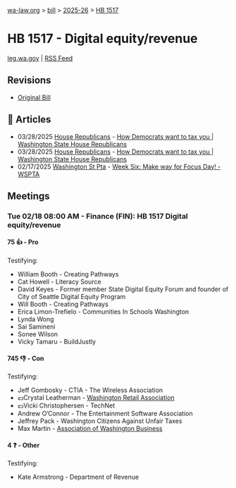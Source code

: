 [wa-law.org](/) > [bill](/bill/) > [2025-26](/bill/2025-26/) > [HB 1517](/bill/2025-26/hb/1517/)

# HB 1517 - Digital equity/revenue
[leg.wa.gov](https://app.leg.wa.gov/billsummary?BillNumber=1517&Year=2025&Initiative=false) | [RSS Feed](./rss.xml)

## Revisions
* [Original Bill](1/)

## 📰 Articles
* 03/28/2025 [House Republicans](/org/house_republicans/) - [How Democrats want to tax you | Washington State House Republicans](http://houserepublicans.wa.gov/how-democrats-want-to-tax-you/#:~:text=House%20Bill%201517)
* 03/28/2025 [House Republicans](/org/house_republicans/) - [How Democrats want to tax you | Washington State House Republicans](https://houserepublicans.wa.gov/how-democrats-want-to-tax-you/#:~:text=House%20Bill%201517)
* 02/17/2025 [Washington St Pta](/org/washington_st_pta/) - [Week Six: Make way for Focus Day! - WSPTA](https://www.wastatepta.org/week-six-make-way-for-focus-day/#:~:text=HB%201517)

## Meetings
### Tue 02/18 08:00 AM - Finance (FIN): HB 1517 Digital equity/revenue
#### 75 👍 - Pro
Testifying:
* William Booth - Creating Pathways
* Cat Howell - Literacy Source
* David Keyes - Former member State Digital Equity Forum and founder of City of Seattle Digital Equity Program
* Will Booth - Creating Pathways
* Erica Limon-Trefielo - Communities In Schools Washington
* Lynda Wong
* Sai Samineni
* Sonee Wilson
* Vicky Tamaru - BuildJustly

#### 745 👎 - Con
Testifying:
* Jeff Gombosky - CTIA - The Wireless Association
* 💵Crystal Leatherman - [Washington Retail Association](/org/washington_retail_association/)
* 💵Vicki Christophersen - TechNet
* Andrew O’Connor - The Entertainment Software Association
* Jeffrey Pack - Washington Citizens Against Unfair Taxes
* Max Martin - [Association of Washington Business](/org/association_of_washington_business/)

#### 4 ❓ - Other
Testifying:
* Kate Armstrong - Department of Revenue
